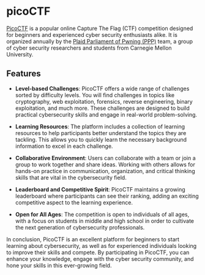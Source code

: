 # picoCTF

[PicoCTF](https://picoctf.org/) is a popular online Capture The Flag (CTF) competition designed for beginners and experienced cyber security enthusiasts alike. It is organized annually by the [Plaid Parliament of Pwning (PPP)](https://ppp.cylab.cmu.edu/) team, a group of cyber security researchers and students from Carnegie Mellon University.

## Features

- **Level-based Challenges**: PicoCTF offers a wide range of challenges sorted by difficulty levels. You will find challenges in topics like cryptography, web exploitation, forensics, reverse engineering, binary exploitation, and much more. These challenges are designed to build practical cybersecurity skills and engage in real-world problem-solving.

- **Learning Resources**: The platform includes a collection of learning resources to help participants better understand the topics they are tackling. This allows you to quickly learn the necessary background information to excel in each challenge.

- **Collaborative Environment**: Users can collaborate with a team or join a group to work together and share ideas. Working with others allows for hands-on practice in communication, organization, and critical thinking skills that are vital in the cybersecurity field.

- **Leaderboard and Competitive Spirit**: PicoCTF maintains a growing leaderboard where participants can see their ranking, adding an exciting competitive aspect to the learning experience.

- **Open for All Ages**: The competition is open to individuals of all ages, with a focus on students in middle and high school in order to cultivate the next generation of cybersecurity professionals.

In conclusion, PicoCTF is an excellent platform for beginners to start learning about cybersecurity, as well as for experienced individuals looking to improve their skills and compete. By participating in PicoCTF, you can enhance your knowledge, engage with the cyber security community, and hone your skills in this ever-growing field.
